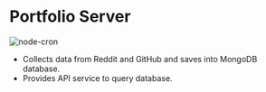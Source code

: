 # Portfolio Server

![node-cron](https://avatars2.githubusercontent.com/u/43762977?s=400&v=4)

- Collects data from Reddit and GitHub and saves into MongoDB database.
- Provides API service to query database.

